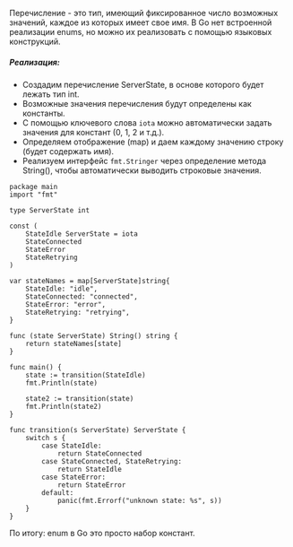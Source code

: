 
Перечисление - это тип, имеющий фиксированное число возможных значений, каждое из которых имеет свое имя.
В Go нет встроенной реализации enums, но можно их реализовать с помощью языковых конструкций.

##### Реализация:

- Создадим перечисление ServerState, в основе которого будет лежать тип int. 
- Возможные значения перечисления будут определены как константы.
- С помощью ключевого слова `iota` можно автоматически задать значения для констант (0, 1, 2 и т.д.).
- Определяем отображение (map) и даем каждому значению строку (будет содержать имя).
- Реализуем интерфейс `fmt.Stringer` через определение метода String(), чтобы автоматически выводить строковые значения.

```run-go
package main
import "fmt"

type ServerState int

const (
	StateIdle ServerState = iota
	StateConnected
	StateError
	StateRetrying
)

var stateNames = map[ServerState]string{
	StateIdle: "idle",
	StateConnected: "connected",
	StateError: "error",
	StateRetrying: "retrying",
}

func (state ServerState) String() string {
	return stateNames[state]
}

func main() {
	state := transition(StateIdle)
	fmt.Println(state)
	
	state2 := transition(state)
	fmt.Println(state2)
}

func transition(s ServerState) ServerState {
	switch s {
		case StateIdle:
			return StateConnected
		case StateConnected, StateRetrying:
			return StateIdle
		case StateError:
			return StateError
		default:
			panic(fmt.Errorf("unknown state: %s", s))
	}
}
```

По итогу: enum в Go это просто набор констант.